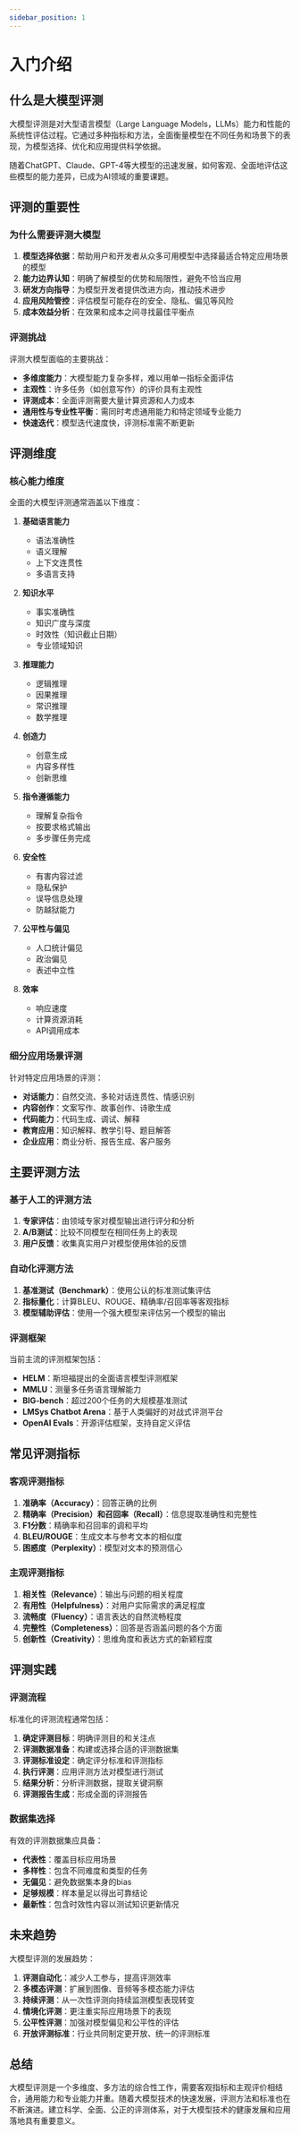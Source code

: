 ```yaml
---
sidebar_position: 1
---
```


# 入门介绍

## 什么是大模型评测

大模型评测是对大型语言模型（Large Language Models，LLMs）能力和性能的系统性评估过程。它通过多种指标和方法，全面衡量模型在不同任务和场景下的表现，为模型选择、优化和应用提供科学依据。

随着ChatGPT、Claude、GPT-4等大模型的迅速发展，如何客观、全面地评估这些模型的能力差异，已成为AI领域的重要课题。

## 评测的重要性

### 为什么需要评测大模型

1. **模型选择依据**：帮助用户和开发者从众多可用模型中选择最适合特定应用场景的模型
2. **能力边界认知**：明确了解模型的优势和局限性，避免不恰当应用
3. **研发方向指导**：为模型开发者提供改进方向，推动技术进步
4. **应用风险管控**：评估模型可能存在的安全、隐私、偏见等风险
5. **成本效益分析**：在效果和成本之间寻找最佳平衡点

### 评测挑战

评测大模型面临的主要挑战：

- **多维度能力**：大模型能力复杂多样，难以用单一指标全面评估
- **主观性**：许多任务（如创意写作）的评价具有主观性
- **评测成本**：全面评测需要大量计算资源和人力成本
- **通用性与专业性平衡**：需同时考虑通用能力和特定领域专业能力
- **快速迭代**：模型迭代速度快，评测标准需不断更新

## 评测维度

### 核心能力维度

全面的大模型评测通常涵盖以下维度：

1. **基础语言能力**
   - 语法准确性
   - 语义理解
   - 上下文连贯性
   - 多语言支持

2. **知识水平**
   - 事实准确性
   - 知识广度与深度
   - 时效性（知识截止日期）
   - 专业领域知识

3. **推理能力**
   - 逻辑推理
   - 因果推理
   - 常识推理
   - 数学推理

4. **创造力**
   - 创意生成
   - 内容多样性
   - 创新思维

5. **指令遵循能力**
   - 理解复杂指令
   - 按要求格式输出
   - 多步骤任务完成

6. **安全性**
   - 有害内容过滤
   - 隐私保护
   - 误导信息处理
   - 防越狱能力

7. **公平性与偏见**
   - 人口统计偏见
   - 政治偏见
   - 表述中立性

8. **效率**
   - 响应速度
   - 计算资源消耗
   - API调用成本

### 细分应用场景评测

针对特定应用场景的评测：

- **对话能力**：自然交流、多轮对话连贯性、情感识别
- **内容创作**：文案写作、故事创作、诗歌生成
- **代码能力**：代码生成、调试、解释
- **教育应用**：知识解释、教学引导、题目解答
- **企业应用**：商业分析、报告生成、客户服务

## 主要评测方法

### 基于人工的评测方法

1. **专家评估**：由领域专家对模型输出进行评分和分析
2. **A/B测试**：比较不同模型在相同任务上的表现
3. **用户反馈**：收集真实用户对模型使用体验的反馈

### 自动化评测方法

1. **基准测试（Benchmark）**：使用公认的标准测试集评估
2. **指标量化**：计算BLEU、ROUGE、精确率/召回率等客观指标
3. **模型辅助评估**：使用一个强大模型来评估另一个模型的输出

### 评测框架

当前主流的评测框架包括：

- **HELM**：斯坦福提出的全面语言模型评测框架
- **MMLU**：测量多任务语言理解能力
- **BIG-bench**：超过200个任务的大规模基准测试
- **LMSys Chatbot Arena**：基于人类偏好的对战式评测平台
- **OpenAI Evals**：开源评估框架，支持自定义评估

## 常见评测指标

### 客观评测指标

1. **准确率（Accuracy）**：回答正确的比例
2. **精确率（Precision）和召回率（Recall）**：信息提取准确性和完整性
3. **F1分数**：精确率和召回率的调和平均
4. **BLEU/ROUGE**：生成文本与参考文本的相似度
5. **困惑度（Perplexity）**：模型对文本的预测信心

### 主观评测指标

1. **相关性（Relevance）**：输出与问题的相关程度
2. **有用性（Helpfulness）**：对用户实际需求的满足程度
3. **流畅度（Fluency）**：语言表达的自然流畅程度
4. **完整性（Completeness）**：回答是否涵盖问题的各个方面
5. **创新性（Creativity）**：思维角度和表达方式的新颖程度

## 评测实践

### 评测流程

标准化的评测流程通常包括：

1. **确定评测目标**：明确评测目的和关注点
2. **评测数据准备**：构建或选择合适的评测数据集
3. **评测标准设定**：确定评分标准和评测指标
4. **执行评测**：应用评测方法对模型进行测试
5. **结果分析**：分析评测数据，提取关键洞察
6. **评测报告生成**：形成全面的评测报告

### 数据集选择

有效的评测数据集应具备：

- **代表性**：覆盖目标应用场景
- **多样性**：包含不同难度和类型的任务
- **无偏见**：避免数据集本身的bias
- **足够规模**：样本量足以得出可靠结论
- **最新性**：包含时效性内容以测试知识更新情况

## 未来趋势

大模型评测的发展趋势：

1. **评测自动化**：减少人工参与，提高评测效率
2. **多模态评测**：扩展到图像、音频等多模态能力评估
3. **持续评测**：从一次性评测向持续监测模型表现转变
4. **情境化评测**：更注重实际应用场景下的表现
5. **公平性评测**：加强对模型偏见和公平性的评估
6. **开放评测标准**：行业共同制定更开放、统一的评测标准

## 总结

大模型评测是一个多维度、多方法的综合性工作，需要客观指标和主观评价相结合，通用能力和专业能力并重。随着大模型技术的快速发展，评测方法和标准也在不断演进。建立科学、全面、公正的评测体系，对于大模型技术的健康发展和应用落地具有重要意义。 